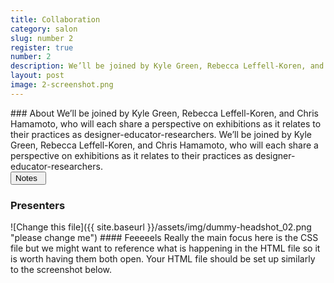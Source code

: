 ```yaml
---
title: Collaboration
category: salon
slug: number 2
register: true
number: 2
description: We’ll be joined by Kyle Green, Rebecca Leffell-Koren, and Chris Hamamoto, who will each share a perspective on exhibitions as it relates to their practices as designer-educator-researchers. We’ll be joined by Kyle Green, Rebecca Leffell-Koren, and Chris Hamamoto, who will each share a perspective on exhibitions as it relates to their practices as designer-educator-researchers.
layout: post
image: 2-screenshot.png
---
```

<section class="intro-material" markdown="1">
<div class="intro-text" markdown="1">
### About
We’ll be joined by Kyle Green, Rebecca Leffell-Koren, and Chris Hamamoto, who will each share a perspective on exhibitions as it relates to their practices as designer-educator-researchers. We’ll be joined by Kyle Green, Rebecca Leffell-Koren, and Chris Hamamoto, who will each share a perspective on exhibitions as it relates to their practices as designer-educator-researchers.
</div>
<div class="intro-button">
<a href="#"><button>Notes&ensp;<i class="fas fa-long-arrow-alt-down"></i></button></a>
</div>
</section>

### Presenters
<section class="presenter-container-single" markdown="1">
<article markdown="1">
![Change this file]({{ site.baseurl }}/assets/img/dummy-headshot_02.png "please change me")
#### Feeeeels
Really the main focus here is the CSS file but we might want to reference what is happening in the HTML file so it is worth having them both open. Your HTML file should be set up similarly to the screenshot below.
</article>
</section>
